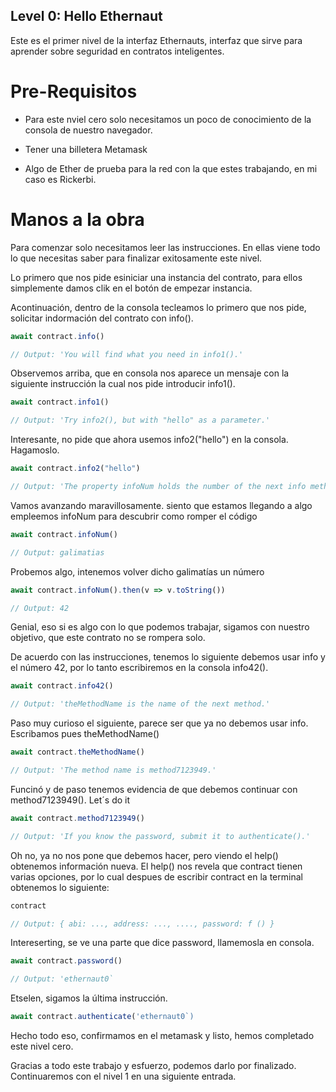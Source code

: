 ## Level 0: Hello Ethernaut

Este es el primer nivel de la interfaz Ethernauts, interfaz que sirve para aprender sobre seguridad en contratos inteligentes.

# Pre-Requisitos

- Para este nviel cero solo necesitamos un poco de conocimiento de la consola de nuestro navegador.

- Tener una billetera Metamask

- Algo de Ether de prueba para la red con la que estes trabajando, en mi caso es Rickerbi.


# Manos a la obra

Para comenzar solo necesitamos leer las instrucciones. En ellas viene todo lo que necesitas saber para finalizar exitosamente este nivel.

Lo primero que nos pide esiniciar una instancia del contrato, para ellos simplemente damos clik en el botón de empezar instancia.

Acontinuación, dentro de la consola tecleamos lo primero que nos pide, solicitar indormación del contrato con info().

```javascript
await contract.info()

// Output: 'You will find what you need in info1().'
```
Observemos arriba, que en consola nos aparece un mensaje con la siguiente instrucción la cual nos pide introducir info1().

```javascript
await contract.info1()

// Output: 'Try info2(), but with "hello" as a parameter.'
```
Interesante, no pide que ahora usemos info2("hello") en la consola. Hagamoslo.

```javascript
await contract.info2("hello")

// Output: 'The property infoNum holds the number of the next info method to call.'
```

Vamos avanzando maravillosamente. siento que estamos llegando a algo empleemos infoNum para descubrir como romper el código

```javascript
await contract.infoNum()

// Output: galimatias
```

Probemos algo, intenemos volver dicho galimatías un número
```javascript
await contract.infoNum().then(v => v.toString())

// Output: 42
```

Genial, eso si es algo con lo que podemos trabajar, sigamos con nuestro objetivo, que este contrato no se rompera solo.

De acuerdo con las instrucciones, tenemos lo siguiente debemos usar info y el número 42, por lo tanto escribiremos en la consola info42().

```javascript
await contract.info42()

// Output: 'theMethodName is the name of the next method.'
```

Paso muy curioso el siguiente, parece ser que ya no debemos usar info. Escribamos pues theMethodName()

```javascript
await contract.theMethodName()

// Output: 'The method name is method7123949.'
```

Funcinó y de paso tenemos evidencia de que debemos continuar  con method7123949(). Let´s do it
```javascript
await contract.method7123949()

// Output: 'If you know the password, submit it to authenticate().'
```

Oh no, ya no nos pone que debemos hacer, pero viendo el help() obtenemos información nueva.
El help() nos revela que contract tienen varias opciones, por lo cual despues de escribir contract en la terminal obtenemos  lo siguiente:

```javascript
contract

// Output: { abi: ..., address: ..., ...., password: f () }
```

Intereserting, se ve una parte que dice password, llamemosla en consola.

```javascript
await contract.password()

// Output: 'ethernaut0`
```

Etselen, sigamos la última instrucción.
```javascript
await contract.authenticate('ethernaut0`)

```

Hecho todo eso, confirmamos en el metamask y listo, hemos completado este nivel cero.

Gracias a todo este trabajo y esfuerzo, podemos darlo por finalizado. Continuaremos con el nivel 1 en una siguiente entrada.
